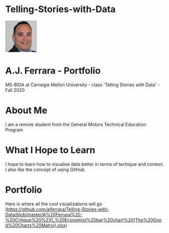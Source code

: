 # Telling-Stories-with-Data

![Test Image 1](aj_resized.jpg) 
# A.J. Ferrara - Portfolio  
MS-BIDA at Carnegie Mellon University - class 'Telling Stories with Data' - Fall 2020


# About Me
I am a remote student from the General Motors Technical Education Program

# What I Hope to Learn
I hope to learn how to visualise data better in terms of techique and context.  I also like the concept of using GitHub.

# Portfolio
Here is where all the cool visualizations will go
(https://github.com/ajferrara/Telling-Stories-with-Data/blob/master/A%20Ferrara%20-%20Critique%20%231_%20Economist%20bar%20chart%20(The%20Good%20Charts%20Matrix).xlsx)

